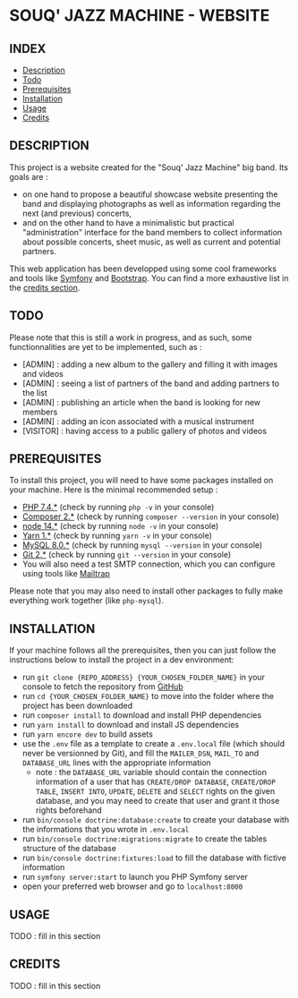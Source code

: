 # SOUQ' JAZZ MACHINE - WEBSITE

## INDEX

* [Description](#description)
* [Todo](#todo)
* [Prerequisites](#prerequisites)
* [Installation](#installation)
* [Usage](#usage)
* [Credits](#credits)

## DESCRIPTION

This project is a website created for the "Souq' Jazz Machine" big band. Its goals are :

* on one hand to propose a beautiful showcase website presenting the band and displaying photographs as well as information regarding the next (and previous) concerts, 
* and on the other hand to have a minimalistic but practical "administration" interface for the band members to collect information about possible concerts, sheet music, as well as current and potential partners.

This web application has been developped using some cool frameworks and tools like [Symfony](https://symfony.com/) and [Bootstrap](https://getbootstrap.com/). You can find a more exhaustive list in the [credits section](#credits).

## TODO

Please note that this is still a work in progress, and as such, some functionnalities are yet to be implemented, such as :

* [ADMIN] : adding a new album to the gallery and filling it with images and videos
* [ADMIN] : seeing a list of partners of the band and adding partners to the list
* [ADMIN] : publishing an article when the band is looking for new members
* [ADMIN] : adding an icon associated with a musical instrument
* [VISITOR] : having access to a public gallery of photos and videos

## PREREQUISITES

To install this project, you will need to have some packages installed on your machine. Here is the minimal recommended setup :

* [PHP 7.4.*](https://www.php.net/downloads.php#v7.4.20) (check by running `php -v` in your console)
* [Composer 2.*](https://getcomposer.org/) (check by running `composer --version` in your console)
* [node 14.*](https://nodejs.org/en/) (check by running `node -v` in your console)
* [Yarn 1.*](https://yarnpkg.com/) (check by running `yarn -v` in your console)
* [MySQL 8.0.*](https://www.mysql.com/fr/) (check by running `mysql --version` in your console)
* [Git 2.*](https://git-scm.com/) (check by running `git --version` in your console)
* You will also need a test SMTP connection, which you can configure using tools like [Mailtrap](https://mailtrap.io/)

Please note that you may also need to install other packages to fully make everything work together (like `php-mysql`).

## INSTALLATION

If your machine follows all the prerequisites, then you can just follow the instructions below to install the project in a dev environment:

* run `git clone {REPO_ADDRESS} {YOUR_CHOSEN_FOLDER_NAME}` in your console to fetch the repository from [GitHub](https://github.com/LucyMerlier/souq-jazz-machine)
* run `cd {YOUR_CHOSEN_FOLDER_NAME}` to move into the folder where the project has been downloaded
* run `composer install` to download and install PHP dependencies
* run `yarn install` to download and install JS dependencies
* run `yarn encore dev` to build assets
* use the `.env` file as a template to create a `.env.local` file (which should never be versionned by Git), and fill the `MAILER_DSN`, `MAIL_TO` and `DATABASE_URL` lines with the appropriate information
    * note : the `DATABASE_URL` variable should contain the connection information of a user that has `CREATE/DROP DATABASE`, `CREATE/DROP TABLE`, `INSERT INTO`, `UPDATE`, `DELETE` and `SELECT` rights on the given database, and you may need to create that user and grant it those rights beforehand
* run `bin/console doctrine:database:create` to create your database with the informations that you wrote in `.env.local`
* run `bin/console doctrine:migrations:migrate` to create the tables structure of the database
* run `bin/console doctrine:fixtures:load` to fill the database with fictive information
* run `symfony server:start` to launch you PHP Symfony server
* open your preferred web browser and go to `localhost:8000`

## USAGE

TODO : fill in this section

## CREDITS

TODO : fill in this section
